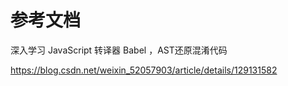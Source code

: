 # 参考文档

深入学习 JavaScript 转译器 Babel ，AST还原混淆代码

https://blog.csdn.net/weixin_52057903/article/details/129131582

